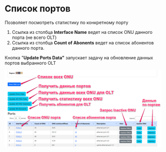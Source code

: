 # Список портов
Позволяет посмотреть статистику по конкретному порту

1. Ссылка из столбца **Interface Name** ведет на список ONU данного порта (не всего OLT)
2. Ссылка из столбца **Count of Abonents** ведет на список абонентов данного порта.

Кнопка "**Update Ports Data"** запускает задачу на обновление данных портов выбранного OLT

![](img/Pasted%20image%2020240306031522.png)